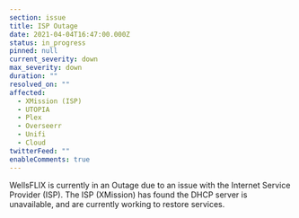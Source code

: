 ```yaml
---
section: issue
title: ISP Outage
date: 2021-04-04T16:47:00.000Z
status: in_progress
pinned: null
current_severity: down
max_severity: down
duration: ""
resolved_on: ""
affected:
  - XMission (ISP)
  - UTOPIA
  - Plex
  - Overseerr
  - Unifi
  - Cloud
twitterFeed: ""
enableComments: true
---
```

WellsFLIX is currently in an Outage due to an issue with the Internet Service Provider (ISP). The ISP (XMission) has found the DHCP server is unavailable, and are currently working to restore services.
